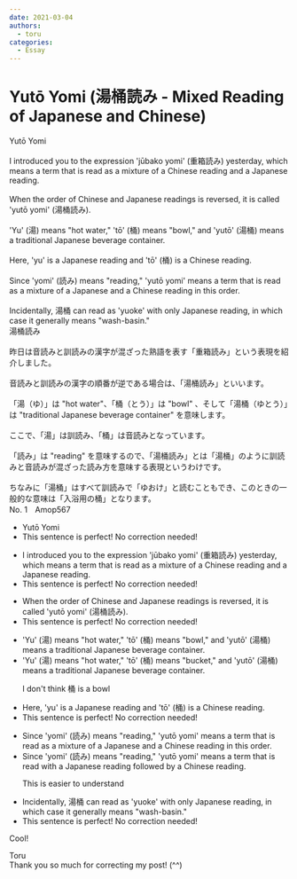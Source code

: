 ```yaml
---
date: 2021-03-04
authors:
  - toru
categories:
  - Essay
---
```


<h1 id="subject_show">Yutō Yomi (湯桶読み - Mixed Reading of Japanese and Chinese)</h1>
<div class="date" hidden>Mar 4, 2021 13:26</div>
<div id="post"><div id="body_show_ori">
Yutō Yomi<br/><br/>I introduced you to the expression 'jūbako yomi' (重箱読み) yesterday, which means a term that is read as a mixture of a Chinese reading and a Japanese reading.<br/><br/>When the order of Chinese and Japanese readings is reversed, it is called 'yutō yomi' (湯桶読み).<br/><br/>'Yu' (湯) means "hot water," 'tō' (桶) means "bowl," and 'yutō' (湯桶) means a traditional Japanese beverage container.<br/><br/>Here, 'yu' is a Japanese reading and 'tō' (桶) is a Chinese reading.<br/><br/>Since 'yomi' (読み) means "reading," 'yutō yomi' means a term that is read as a mixture of a Japanese and a Chinese reading in this order.<br/><br/>Incidentally, 湯桶 can read as 'yuoke' with only Japanese reading, in which case it generally means "wash-basin."
</div></div>

<!-- more -->

<div id="post_ja"><div id="body_show_mo">
湯桶読み<br/><br/>昨日は音読みと訓読みの漢字が混ざった熟語を表す「重箱読み」という表現を紹介しました。<br/><br/>音読みと訓読みの漢字の順番が逆である場合は、「湯桶読み」といいます。<br/><br/>「湯（ゆ）」は "hot water"、「桶（とう）」は "bowl" 、そして「湯桶（ゆとう）」は "traditional Japanese beverage container" を意味します。<br/><br/>ここで、「湯」は訓読み、「桶」は音読みとなっています。<br/><br/>「読み」は "reading" を意味するので、「湯桶読み」とは「湯桶」のように訓読みと音読みが混ざった読み方を意味する表現というわけです。<br/><br/>ちなみに「湯桶」はすべて訓読みで「ゆおけ」と読むこともでき、このときの一般的な意味は「入浴用の桶」となります。
</div></div>
<div id="block"><div class="first_name"> No. 1　<span class="just_name">Amop567</span></div><div id="block2">
<ul class="correction_field">
<li class="incorrect">Yutō Yomi</li>
<li class="corrected perfect">This sentence is perfect! No correction needed!</li>
</ul>
<ul class="correction_field">
<li class="incorrect">I introduced you to the expression 'jūbako yomi' (重箱読み) yesterday, which means a term that is read as a mixture of a Chinese reading and a Japanese reading.</li>
<li class="corrected perfect">This sentence is perfect! No correction needed!</li>
</ul>
<ul class="correction_field">
<li class="incorrect">When the order of Chinese and Japanese readings is reversed, it is called 'yutō yomi' (湯桶読み).</li>
<li class="corrected perfect">This sentence is perfect! No correction needed!</li>
</ul>
<ul class="correction_field">
<li class="incorrect">'Yu' (湯) means "hot water," 'tō' (桶) means "bowl," and 'yutō' (湯桶) means a traditional Japanese beverage container.</li>
<li class="corrected correct">
'Yu' (湯) means "hot water," 'tō' (桶) means "<span class="f_blue">bucket</span>," and 'yutō' (湯桶) means a traditional Japanese beverage container.
<p class="correction_comment">I don't think 桶 is a bowl</p>
</li>
</ul>
<ul class="correction_field">
<li class="incorrect">Here, 'yu' is a Japanese reading and 'tō' (桶) is a Chinese reading.</li>
<li class="corrected perfect">This sentence is perfect! No correction needed!</li>
</ul>
<ul class="correction_field">
<li class="incorrect">Since 'yomi' (読み) means "reading," 'yutō yomi' means a term that is read as a mixture of a Japanese and a Chinese reading in this order.</li>
<li class="corrected correct">
Since 'yomi' (読み) means "reading," 'yutō yomi' means a term that is read <span class="f_blue">with a Japanese reading followed by a Chinese reading</span>.
<p class="correction_comment">This is easier to understand</p>
</li>
</ul>
<ul class="correction_field">
<li class="incorrect">Incidentally, 湯桶 can read as 'yuoke' with only Japanese reading, in which case it generally means "wash-basin."</li>
<li class="corrected perfect">This sentence is perfect! No correction needed!</li>
</ul>
<p class="comment_small">
 Cool!
</p>

</div><div class="name"><span class="just_name">Toru</span><br>
Thank you so much for correcting my post! (^^)
</div>
</div>
